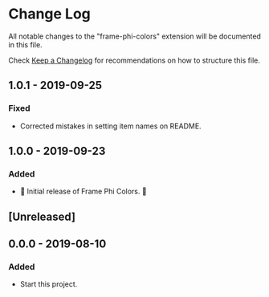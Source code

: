 # Change Log
All notable changes to the "frame-phi-colors" extension will be documented in this file.

Check [Keep a Changelog](http://keepachangelog.com/) for recommendations on how to structure this file.

## 1.0.1 - 2019-09-25

### Fixed

- Corrected mistakes in setting item names on README.

## 1.0.0 - 2019-09-23

### Added

- 🎊 Initial release of Frame Phi Colors. 🎉

## [Unreleased]

## 0.0.0 - 2019-08-10

### Added

- Start this project.
